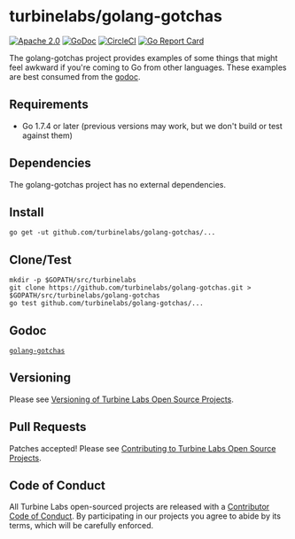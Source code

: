 
[//]: # ( Copyright 2017 Turbine Labs, Inc.                                   )
[//]: # ( you may not use this file except in compliance with the License.    )
[//]: # ( You may obtain a copy of the License at                             )
[//]: # (                                                                     )
[//]: # (     http://www.apache.org/licenses/LICENSE-2.0                      )
[//]: # (                                                                     )
[//]: # ( Unless required by applicable law or agreed to in writing, software )
[//]: # ( distributed under the License is distributed on an "AS IS" BASIS,   )
[//]: # ( WITHOUT WARRANTIES OR CONDITIONS OF ANY KIND, either express or     )
[//]: # ( implied. See the License for the specific language governing        )
[//]: # ( permissions and limitations under the License.                      )

# turbinelabs/golang-gotchas

[![Apache 2.0](https://img.shields.io/hexpm/l/plug.svg)](LICENSE)
[![GoDoc](https://godoc.org/github.com/turbinelabs/golang-gotchas?status.svg)](https://godoc.org/github.com/turbinelabs/golang-gotchas)
[![CircleCI](https://circleci.com/gh/turbinelabs/golang-gotchas.svg?style=shield)](https://circleci.com/gh/turbinelabs/golang-gotchas)
[![Go Report Card](https://goreportcard.com/badge/github.com/turbinelabs/golang-gotchas)](https://goreportcard.com/report/github.com/turbinelabs/golang-gotchasnonstdlib)

The golang-gotchas project provides examples of some things that might feel
awkward if you're coming to Go from other languages. These examples are best
consumed from the [godoc](https://godoc.org/github.com/turbinelabs/golang-gotchas).

## Requirements

- Go 1.7.4 or later (previous versions may work, but we don't build or test against them)

## Dependencies

The golang-gotchas project has no external dependencies.

## Install

```
go get -ut github.com/turbinelabs/golang-gotchas/...
```

## Clone/Test

```
mkdir -p $GOPATH/src/turbinelabs
git clone https://github.com/turbinelabs/golang-gotchas.git > $GOPATH/src/turbinelabs/golang-gotchas
go test github.com/turbinelabs/golang-gotchas/...
```

## Godoc

[`golang-gotchas`](https://godoc.org/github.com/turbinelabs/golang-gotchas)

## Versioning

Please see [Versioning of Turbine Labs Open Source Projects](http://github.com/turbinelabs/developer/blob/master/README.md#versioning).

## Pull Requests

Patches accepted! Please see [Contributing to Turbine Labs Open Source Projects](http://github.com/turbinelabs/developer/blob/master/README.md#contributing).

## Code of Conduct

All Turbine Labs open-sourced projects are released with a
[Contributor Code of Conduct](CODE_OF_CONDUCT.md). By participating in our
projects you agree to abide by its terms, which will be carefully enforced.
